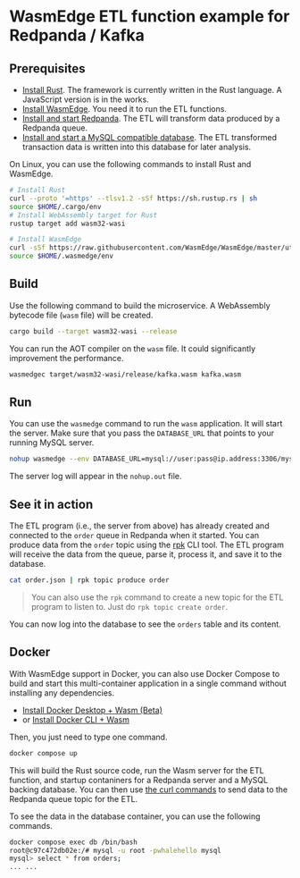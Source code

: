 # WasmEdge ETL function example for Redpanda / Kafka

## Prerequisites

* [Install Rust](https://www.rust-lang.org/tools/install). The framework is currently written in the Rust language. A JavaScript version is in the works.
* [Install WasmEdge](https://wasmedge.org/book/en/quick_start/install.html). You need it to run the ETL functions.
* [Install and start Redpanda](https://docs.redpanda.com/docs/platform/quickstart/quick-start-linux/). The ETL will transform data produced by a Redpanda queue.
* [Install and start a MySQL compatible database](https://dev.mysql.com/doc/mysql-installation-excerpt/8.0/en/). The ETL transformed transaction data is written into this database for later analysis.

On Linux, you can use the following commands to install Rust and WasmEdge.

```bash
# Install Rust
curl --proto '=https' --tlsv1.2 -sSf https://sh.rustup.rs | sh
source $HOME/.cargo/env
# Install WebAssembly target for Rust
rustup target add wasm32-wasi

# Install WasmEdge
curl -sSf https://raw.githubusercontent.com/WasmEdge/WasmEdge/master/utils/install.sh | bash -s -- -e all
source $HOME/.wasmedge/env
```

## Build

Use the following command to build the microservice. A WebAssembly bytecode file (`wasm` file) will be created.

```bash
cargo build --target wasm32-wasi --release
```

You can run the AOT compiler on the `wasm` file. It could significantly improvement the performance.

```bash
wasmedgec target/wasm32-wasi/release/kafka.wasm kafka.wasm
```

## Run

You can use the `wasmedge` command to run the `wasm` application. It will start the server. Make sure that you pass the `DATABASE_URL` that points to your running MySQL server.

```bash
nohup wasmedge --env DATABASE_URL=mysql://user:pass@ip.address:3306/mysql kafka.wasm 2>&1 &
```

The server log will appear in the `nohup.out` file.

## See it in action

The ETL program (i.e., the server from above) has already created and connected to the `order` queue in Redpanda when it started. You can produce data from the `order` topic using the [rpk](https://docs.redpanda.com/docs/platform/quickstart/rpk-install/) CLI tool. The ETL program will receive the data from the queue, parse it, process it, and save it to the database.

```bash
cat order.json | rpk topic produce order
```

> You can also use the `rpk` command to create a new topic for the ETL program to listen to. Just do `rpk topic create order`.

You can now log into the database to see the `orders` table and its content.

## Docker

With WasmEdge support in Docker, you can also use Docker Compose to build and start this multi-container application in a single command without installing any dependencies.

* [Install Docker Desktop + Wasm (Beta)](https://docs.docker.com/desktop/wasm/)
* or [Install Docker CLI + Wasm](https://github.com/chris-crone/wasm-day-na-22/tree/main/server)

Then, you just need to type one command.

```bash
docker compose up
```

This will build the Rust source code, run the Wasm server for the ETL function, and startup contaniners for a Redpanda server and a MySQL backing database. You can then use [the curl commands](#see-it-in-action) to send data to the Redpanda queue topic for the ETL.

To see the data in the database container, you can use the following commands.

```bash
docker compose exec db /bin/bash
root@c97c472db02e:/# mysql -u root -pwhalehello mysql
mysql> select * from orders;
... ...
```
